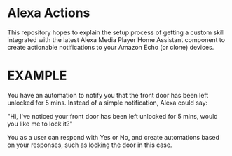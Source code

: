 # Alexa Actions
This repository hopes to explain the setup process of getting a custom skill integrated with the latest Alexa Media Player Home Assistant component to create actionable notifications to your Amazon Echo (or clone) devices.

# EXAMPLE
You have an automation to notify you that the front door has been left unlocked for 5 mins. Instead of a simple notification, Alexa could say:

"Hi, I've noticed your front door has been left unlocked for 5 mins, would you like me to lock it?"

You as a user can respond with Yes or No, and create automations based on your responses, such as locking the door in this case.

